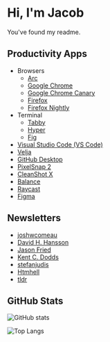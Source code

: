 # Hi, I'm Jacob

You've found my readme.

## Productivity Apps

- Browsers
  - [Arc](https://arc.net/)
  - [Google Chrome](https://www.google.com/)
  - [Google Chrome Canary](https://www.google.com/chrome/canary/)
  - [Firefox](https://www.mozilla.org/en-US/firefox/new/)
  - [Firefox Nightly](https://www.mozilla.org/en-US/firefox/channel/desktop/)
- Terminal
  - [Tabby](https://tabby.sh/) 
  - [Hyper](https://hyper.is/)
  - [Fig](https://fig.io/)
- [Visual Studio Code (VS Code)](https://code.visualstudio.com/)
- [Velja](https://sindresorhus.com/velja)
- [GitHub Desktop](https://desktop.github.com/)
- [PixelSnap 2](https://getpixelsnap.com/)
- [CleanShot X](https://cleanshot.com/)
- [Balance](https://alexandersandberg.com/apps/balance/)
- [Raycast](https://www.raycast.com/)
- [Figma](https://www.figma.com/) 


## Newsletters

- [joshwcomeau](https://www.joshwcomeau.com/)
- [David H. Hansson](https://world.hey.com/dhh)
- [Jason Fried](https://world.hey.com/jason)
- [Kent C. Dodds](https://kentcdodds.com/)
- [stefanjudis](https://www.stefanjudis.com/)
- [Htmhell](https://www.htmhell.dev/)
- [tldr](https://tldr.tech/)

## GitHub Stats

![GitHub stats](https://github-readme-stats.vercel.app/api?username=jacobthesheep&theme=onedark)

![Top Langs](https://github-readme-stats.vercel.app/api/top-langs/?username=jacobthesheep&layout=compact&theme=onedark)
